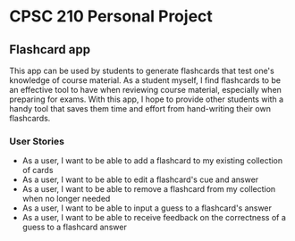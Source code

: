 # CPSC 210 Personal Project

## Flashcard app

This app can be used by students to generate flashcards that test one's knowledge of course material. As a student
myself, I find flashcards to be an effective tool to have when reviewing course material, especially when preparing
for exams. With this app, I hope to provide other students with a handy tool that saves them time and effort from 
hand-writing their own flashcards.

### User Stories

- As a user, I want to be able to add a flashcard to my existing collection of cards
- As a user, I want to be able to edit a flashcard's cue and answer
- As a user, I want to be able to remove a flashcard from my collection when no longer needed
- As a user, I want to be able to input a guess to a flashcard's answer
- As a user, I want to be able to receive feedback on the correctness of a guess to a flashcard answer